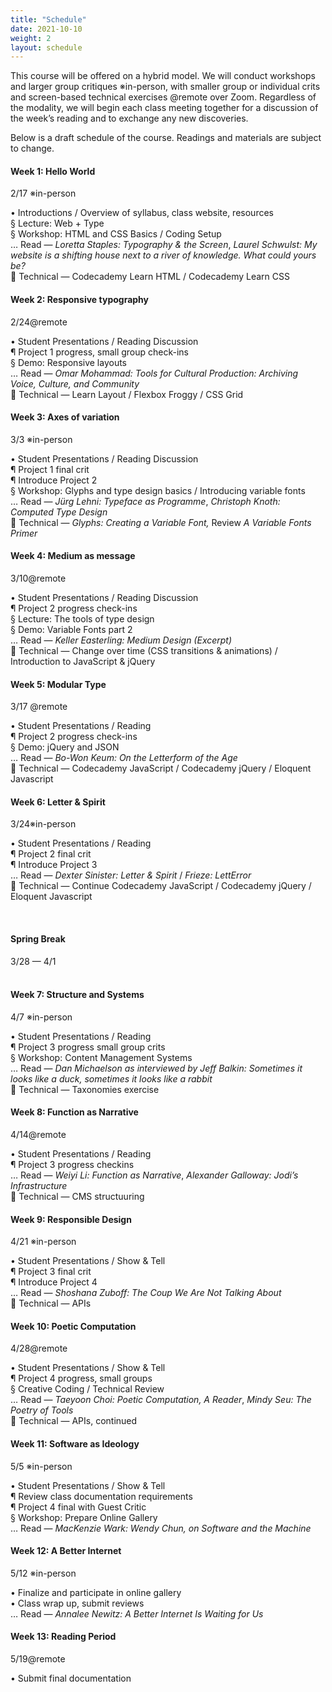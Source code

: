 ```yaml
---
title: "Schedule"
date: 2021-10-10
weight: 2
layout: schedule
---
```


This course will be offered on a hybrid model. We will conduct workshops and larger group critiques <span class="person">※in-person</span>, with smaller group or individual crits and screen-based technical exercises <span class="remote">@remote</span> over Zoom. Regardless of the modality, we will begin each class meeting together for a discussion of the week’s reading and to exchange any new discoveries. 

Below is a draft schedule of the course.
Readings and materials are subject to change.


<div id="schedule">

<div class="week-header"><span class="week-title"><h4>Week 1: Hello World </h4></span><time>2/17 </time><span class="mode person">※in-person</span></div>

• Introductions / Overview of syllabus, class website, resources <br>
§ Lecture: Web + Type<br>
§ Workshop: HTML and CSS Basics / Coding Setup<br>
… Read — *Loretta Staples: Typography & the Screen*, *Laurel Schwulst: My website is a shifting house next to a river of knowledge. What could yours be?*<br>
 Technical — Codecademy Learn HTML / Codecademy Learn CSS

<div class="week-header"><span class="week-title"><h4>Week 2: Responsive typography </h4></span><time>2/24</time><span class="mode remote">@remote</span></div>

• Student Presentations / Reading Discussion<br>
¶ Project 1 progress, small group check-ins <br>
§ Demo: Responsive layouts<br>
… Read — *Omar Mohammad: Tools for Cultural Production: Archiving Voice, Culture, and Community*<br>
 Technical — Learn Layout / Flexbox Froggy / CSS Grid

<div class="week-header"><span class="week-title"><h4>Week 3: Axes of variation </h4></span><time>3/3 </time><span class="mode person">※in-person</span></div>

• Student Presentations / Reading Discussion<br>
¶ Project 1 final crit<br>
¶ Introduce Project 2<br>
§ Workshop: Glyphs and type design basics / Introducing variable fonts<br>
… Read — *Jürg Lehni: Typeface as Programme*, *Christoph Knoth: Computed Type Design*<br>
 Technical — *Glyphs: Creating a Variable Font,* Review *A Variable Fonts Primer*

<div class="week-header"><span class="week-title"><h4>Week 4: Medium as message </h4></span><time>3/10</time><span class="mode remote">@remote</span></div>

• Student Presentations / Reading Discussion<br>
¶ Project 2 progress check-ins<br>
§ Lecture: The tools of type design<br>
§ Demo: Variable Fonts part 2<br>
… Read — *Keller Easterling: Medium Design (Excerpt)* <br>
 Technical — Change over time (CSS transitions & animations) / Introduction to JavaScript & jQuery 


<div class="week-header"><span class="week-title"><h4>Week 5: Modular Type </h4></span><time>3/17 </time><span class="mode remote">@remote</span></div>

• Student Presentations / Reading <br>
¶ Project 2 progress check-ins<br>
§ Demo: jQuery and JSON<br>
… Read — *Bo-Won Keum: On the Letterform of the Age* <br>
 Technical — Codecademy JavaScript / Codecademy jQuery / Eloquent Javascript


<div class="week-header"><span class="week-title"><h4>Week 6: Letter & Spirit </h4></span><time>3/24</time><span class="mode person">※in-person</span></div>

• Student Presentations / Reading<br>
¶ Project 2 final crit<br>
¶ Introduce Project 3<br>
… Read — *Dexter Sinister: Letter & Spirit*  / *Frieze: LettError*<br>
 Technical — Continue Codecademy JavaScript / Codecademy jQuery / Eloquent Javascript

<br>

<div class="week-header"><span class="week-title"><h4>Spring Break</h4></span><time>3/28 — 4/1 </time><span class="mode remote"></span></div>

<br>

<div class="week-header"><span class="week-title"><h4>Week 7: Structure and Systems </h4></span><time>4/7 </time><span class="mode person">※in-person</span></div>

• Student Presentations / Reading<br>
¶ Project 3 progress small group crits<br>
§ Workshop: Content Management Systems<br>
… Read — *Dan Michaelson as interviewed by Jeff Balkin: Sometimes it looks like a duck, sometimes it looks like a rabbit* <br>
 Technical — Taxonomies exercise

<div class="week-header"><span class="week-title"><h4>Week 8: Function as Narrative </h4></span><time>4/14</time><span class="mode remote">@remote</span></div>

• Student Presentations / Reading<br>
¶ Project 3 progress checkins<br>
… Read — *Weiyi Li: Function as Narrative*, *Alexander Galloway: Jodi’s Infrastructure*<br>
 Technical — CMS structuuring

<div class="week-header"><span class="week-title"><h4>Week 9: Responsible Design </h4></span><time>4/21 </time><span class="mode person">※in-person</span></div>

• Student Presentations / Show & Tell<br>
¶ Project 3 final crit<br>
¶ Introduce Project 4<br>
… Read — *Shoshana Zuboff: The Coup We Are Not Talking About* <br>
 Technical — APIs

<div class="week-header"><span class="week-title"><h4>Week 10: Poetic Computation </h4></span><time>4/28</time><span class="mode remote">@remote</span></div>

• Student Presentations / Show & Tell<br>
¶ Project 4 progress, small groups <br>
§ Creative Coding / Technical Review<br>
… Read — *Taeyoon Choi: Poetic Computation, A Reader*, *Mindy Seu: The Poetry of Tools*<br>
 Technical — APIs, continued

<div class="week-header"><span class="week-title"><h4>Week 11: Software as Ideology </h4></span><time>5/5 </time><span class="mode person">※in-person</span></div>

• Student Presentations / Show & Tell <br>
¶ Review class documentation requirements <br>
¶ Project 4 final with Guest Critic <br>
§ Workshop: Prepare Online Gallery<br>
… Read — *MacKenzie Wark: Wendy Chun, on Software and the Machine*<br>

<div class="week-header"><span class="week-title"><h4>Week 12: A Better Internet </h4></span><time>5/12 </time><span class="mode person">※in-person</span></div>

• Finalize and participate in online gallery<br>
• Class wrap up, submit reviews <br>
… Read — *Annalee Newitz: A Better Internet Is Waiting for Us*


<div class="week-header"><span class="week-title"><h4>Week 13: Reading Period</h4></span><time> 5/19</time><span class="mode remote">@remote</span></div>

• Submit final documentation<br>

</div>